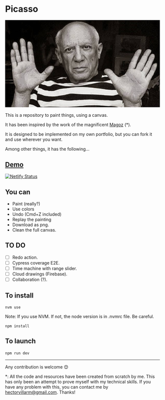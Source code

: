 # Picasso

<img src="./static/logo.jpg"/>

This is a repository to paint things, using a canvas.

It has been inspired by the work of the magnificent [Magoz](https://magoz.studio/#selected-work) (*).

It is designed to be implemented on my own portfolio, but you can fork it and use wherever you want.

Among other things, it has the following...

## [Demo](https://picassopaint.netlify.com/#/)
[![Netlify Status](https://api.netlify.com/api/v1/badges/65eda3c5-e361-449a-8d23-992870c85ee6/deploy-status)](https://app.netlify.com/sites/picassopaint/deploys)

## You can

- Paint (really?)
- Use colors
- Undo (Cmd+Z included)
- Replay the painting
- Download as png.
- Clean the full canvas.

## TO DO
- [ ] Redo action.
- [ ] Cypress coverage E2E.
- [ ] Time machine with range slider.
- [ ] Cloud drawings (Firebase).
- [ ] Collaboration (?).

## To install
```
nvm use
```
Note: If you use NVM. If not, the node version is in .nvmrc file. Be careful.

```
npm install
```

## To launch

```
npm run dev
```

---

Any contribution is welcome 😊

*: All the code and resources have been created from scratch by me. This has only been an attempt to prove myself with my technical skills. 
If you have any problem with this, you can contact me by [hectorvillarm@gmail.com](mailto://hectorvillarm@gmail.com). Thanks!